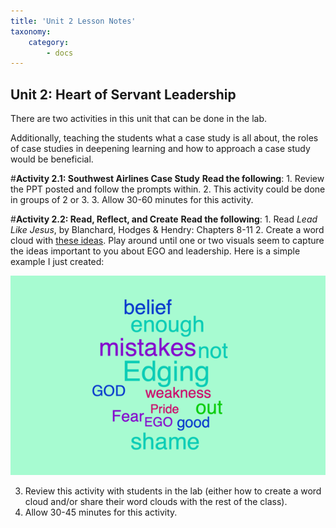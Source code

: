 ```yaml
---
title: 'Unit 2 Lesson Notes'
taxonomy:
    category:
        - docs
---
```


## Unit 2: Heart of Servant Leadership

There are two activities in this unit that can be done in the lab. 

Additionally, teaching the students what a case study is all about, the roles of case studies in deepening learning and how to approach a case study would be beneficial.

#**Activity 2.1: Southwest Airlines Case Study**
**Read the following**:
 	1. Review the PPT posted and follow the prompts within. 
    2. This activity could be done in groups of 2 or 3.
    3. Allow 30-60 minutes for this activity.
    
#**Activity 2.2: Read, Reflect, and Create**
**Read the following**:
 	1. Read *Lead Like Jesus*, by Blanchard, Hodges & Hendry: Chapters 8-11
 	2. Create a word cloud with [these ideas](https://worditout.com). Play around until one or two visuals seem to capture the ideas important to you about EGO and leadership. Here is a simple example I just created:

![](example1.png)

   3. Review this activity with students in the lab (either how to create a word cloud and/or share their word clouds with the rest of the class). 
   4. Allow 30-45 minutes for this activity.
